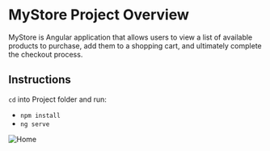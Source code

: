 # MyStore Project Overview

MyStore is Angular application that allows users to view a list of available products to purchase, add them to a shopping cart, and ultimately complete the checkout process.

## Instructions

`cd` into Project folder and run:

- `npm install`
- `ng serve`

![Home](https://github.com/AmalAhmedibrahim/MyStore/blob/master/src/assets/shoppingflow.gif)
